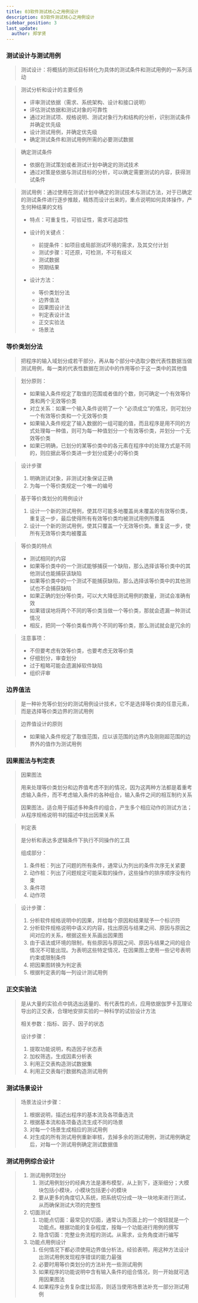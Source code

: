 ```yaml
---
title: 03软件测试核心之用例设计
description: 03软件测试核心之用例设计
sidebar_position: 3
last_update:
  author: 郑学贤
---
```


### 测试设计与测试用例

> 测试设计：将概括的测试目标转化为具体的测试条件和测试用例的一系列活动

> 测试分析和设计的主要任务
>
> - 评审测试依据（需求、系统架构、设计和接口说明）
> - 评估测试依据和测试对象的可靠性
> - 通过对测试项、规格说明、测试对象行为和结构的分析，识别测试条件并确定优先级
> - 设计测试用例，并确定优先级
> - 确定测试条件和测试用例所需的必要测试数据

> 确定测试条件
>
> - 依据在测试策划或者测试计划中确定的测试技术
> - 通过对策是依据与测试目标的分析，可以确定需要测试的内容，获得测试条件

> 测试用例：通过使用在测试计划中确定的测试技术与测试方法，对于已确定的测试条件进行逐步推敲，精炼而设计出来的，重点说明如何具体操作，产生何种结果的文档
>
> - 特点：可重复性，可验证性，需求可追踪性
>
> - 设计的关键点：
>   - 前提条件：如项目或局部测试环境的需求，及其交付计划
>   - 测试步骤：可还原，可检测，不可有歧义
>   - 测试数据
>   - 预期结果
> - 设计方法：
>   - 等价类划分法
>   - 边界值法
>   - 因果图设计法
>   - 判定表设计法
>   - 正交实验法
>   - 场景法



### 等价类划分法

> 把程序的输入域划分成若干部分，再从每个部分中选取少数代表性数据当做测试用例，每一类的代表性数据在测试中的作用等价于这一类中的其他值

> 划分原则：
>
> - 如果输入条件规定了取值的范围或者值的个数，则可确定一个有效等价类和两个无效等价类
> - 对立关系：如果一个输入条件说明了一个 “必须成立”的情况，则可划分一个有效等价类和一个无效等价类
> - 如果输入条件规定了输入数据的一组可能的值，而且程序是用不同的方式处理每一种值，则可为每一种值划分一个有效等价类，并划分一个无效等价类
> - 如果已明确，已划分的某等价类中的各元素在程序中的处理方式是不同的，则应据此等价类进一步划分成更小的等价类

> 设计步骤
>
> 1. 明确测试对象，非测试对象保证正确
> 2. 为每一个等价类规定一个唯一的编号

> 基于等价类划分的用例设计
>
> 1. 设计一个新的测试用例，使其尽可能多地覆盖尚未覆盖的有效等价类，重复这一步，最后使得所有有效等价类均被测试用例所覆盖
> 2. 设计一个新的测试用例，使其只覆盖一个无效等价类。重复这一步，使所有无效等价类均被覆盖

> 等价类的特点
>
> - 测试相同的内容
> - 如果等价类中的一个测试能够捕获一个缺陷，那么选择该等价类中的其他测试也能捕获该缺陷
> - 如果等价类中的一个测试不能捕获缺陷，那么选择该等价类中的其他测试也不会捕获缺陷
> - 如果正确的划分等价类，可以大大降低测试用例的数量，测试会准确有效
> - 如果错误地将两个不同的等价类当做一个等价类，那就会遗漏一种测试情况
> - 相反，把同一个等价类看作两个不同的等价类，那么测试就会是冗余的

> 注意事项：
>
> - 不但要考虑有效等价类，也要考虑无效等价类
> - 仔细划分，审查划分
> - 过于粗略可能会遗漏掉软件缺陷
> - 组织评审



### 边界值法

> 是一种补充等价划分的测试用例设计技术，它不是选择等价类的任意元素，而是选择等价类边界的测试用例

> 边界值设计的原则
>
> - 如果输入条件规定了取值范围，应以该范围的边界内及刚刚超范围的边界外的值作为测试用例



### 因果图法与判定表

> 因果图法
>
> 用来处理等价类划分和边界值考虑不到的情况，因为这两种方法都是着重考虑输入条件，而不考虑输入条件的各种组合，输入条件之间的相互制约关系
>
> 因果图法，适合用于描述多种条件的组合，产生多个相应动作的测试方法；从程序规格说明书的描述中找出因果关系

> 判定表
>
> 是分析和表达多逻辑条件下执行不同操作的工具
>
> 组成部分：
>
> 1. 条件桩：列出了问题的所有条件，通常认为列出的条件次序无关紧要
> 2. 动作桩：列出了问题规定可能采取的操作，这些操作的排序顺序没有约束
> 3. 条件项
> 4. 动作项

> 设计步骤：
>
> 1. 分析软件规格说明中的因果，并给每个原因和结果赋予一个标识符
> 2. 分析软件规格说明中语义的内容，找出原因与结果之间、原因与原因之间对应的关系，根据这些关系画出因果图
> 3. 由于语法或环境的限制，有些原因与原因之间、原因与结果之间的组合情况不可能出现。为表明这些特定情况，在因果图上使用一些记号表明约束或限制条件
> 4. 把因果图转换为判定表
> 5. 根据判定表的每一列设计测试用例



### 正交实验法

> 是从大量的实验点中挑选出适量的、有代表性的点，应用依据伽罗卡瓦理论导出的正交表，合理地安排实验的一种科学的试验设计方法
>
> 相关参数：指标、因子、因子的状态
>
> 设计步骤：
>
> 1. 提取功能说明，构造因子状态表
> 2. 加权筛选，生成因素分析表
> 3. 利用正交表构造测试数据集
> 4. 利用正交表每行数据构造测试用例



### 测试场景设计

> 场景法设计步骤：
>
> 1. 根据说明，描述出程序的基本流及各项备选流
> 2. 根据基本流和各项备选流生成不同的场景
> 3. 对每一个场景生成相应的测试用例
> 4. 对生成的所有测试用例重新审核，去掉多余的测试用例，测试用例确定后，对每一个测试用例确定测试数据值



### 测试用例综合设计

> 1. 测试用例项划分
>    1. 测试用例划分的经典方法是瀑布模型，从上到下，逐渐细分；大模块包括小模块，小模块包括更小的模块
>    2. 要从更多的角度切入系统，把系统切分成一块一块地来进行测试，从而确保测试大项的完整性
> 2. 切面测试
>    1. 功能点切面：最常见的切面，通常认为页面上的一个按钮就是一个功能点。根据功能的复杂程度，按每一个功能进行用例的撰写
>    2. 隐含切面：完整业务流程的测试。从需求，业务角度进行编写
> 3. 功能点用例设计
>    1. 任何情况下都必须使用边界值分析法，经验表明，用这种方法设计出测试用例发现程序错误的能力最强
>    2. 必要时用等价类划分的方法补充一些测试用例
>    3. 如果程序的功能说明中含有输入条件的组合情况，则一开始就可选用因果图法
>    4. 如果程序业务复杂度比较高，则适当使用场景法补充一部分测试用例


